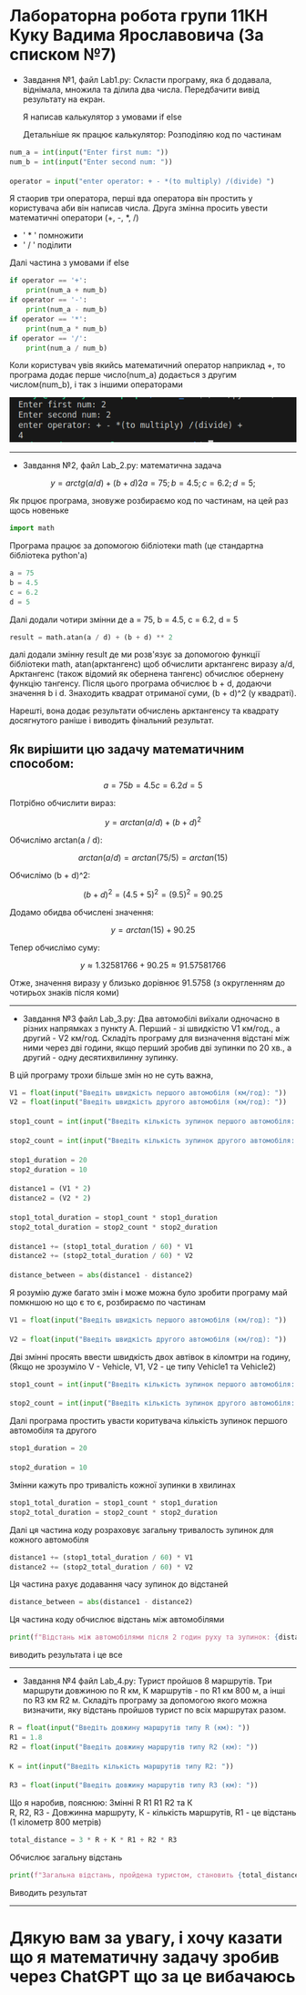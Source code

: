 # Лабораторна робота групи 11КН Куку Вадимa Ярославовичa (За списком №7)

* Завдання №1, файл Lab1.py: Скласти програму, яка б додавала, віднімала, множила та ділила два числа. Передбачити вивід результату на екран.

  Я написав калькулятор з умовами if else 

  Детальніше як працює калькулятор:
  Розподіляю код по частинам

```python
num_a = int(input("Enter first num: ")) 
num_b = int(input("Enter second num: "))

operator = input("enter operator: + - *(to multiply) /(divide) ")
```

Я стаорив три оператора, перші вда оператора він простить у користувача аби він написав числа. Друга змінна просить увести математичні оператори (+, -, *, /)

+ ' * ' помножити
+ ' / ' поділити

Далі частина з умовами if else

```python
if operator == '+':
    print(num_a + num_b)
if operator == '-':
    print(num_a - num_b)
if operator == '*':
    print(num_a * num_b)
if operator == '/':
    print(num_a / num_b)
```

Коли користувач увів якийсь математичний оператор наприклад +, то програма додає перше число(num_a) додається з другим числом(num_b), і так з іншими операторами

![](images/Screenshot%20from%202023-09-20%2010-36-47.png)

---

* Завдання №2, файл Lab_2.py: математична задача

$$
у = arctg(a/d) + (b + d)2 a=75; b=4.5; c=6.2; d=5;
$$

Як прцює програма, зновуже розбираємо код по частинам, на цей раз щось новеньке

```python
import math
```

Програма працює за допомогою бібліотеки math (це стандартна бібліотека python'а)

```python
a = 75
b = 4.5
c = 6.2
d = 5
```

Далі додали чотири змінни де а = 75, b = 4.5, c = 6.2, d = 5

```python
result = math.atan(a / d) + (b + d) ** 2
```

далі додали змінну result де ми розв'язує за допомогою функції бібліотеки math, atan(арктангенс) щоб обчислити арктангенс виразу a/d, Арктангенс (також відомий як обернена тангенс) обчислює обернену функцію тангенсу. Після цього програма обчислює b + d, додаючи значення b і d. Знаходить квадрат отриманої суми, (b + d)^2 (у квадраті).

Нарешті, вона додає результати обчислень арктангенсу та квадрату досягнутого раніше і виводить фінальний результат.

## Як вирішити цю задачу математичним способом: 

$$
a = 75
b = 4.5
c = 6.2
d = 5
$$

Потрібно обчислити вираз:

$$
у = arctan(a/d) + (b + d)^2
$$

Обчислімо arctan(a / d):

$$
arctan(a/d) = arctan(75/5) = arctan(15)
$$

Обчислімо (b + d)^2:

$$
(b + d)^2 = (4.5 + 5)^2 = (9.5)^2 = 90.25
$$

Додамо обидва обчислені значення:

$$
у = arctan(15) + 90.25
$$

Тепер обчислімо суму:

$$
у ≈ 1.32581766 + 90.25 ≈ 91.57581766
$$

Отже, значення виразу у близько дорівнює 91.5758 (з округленням до чотирьох знаків після коми)

---
* Завдання №3 файл Lab_3.py: 
  Два автомобілі виїхали одночасно в різних напрямках з пункту А. Перший - зі швидкістю V1 км/год., а другий - V2 км/год. Складіть програму для визначення відстані між ними через дві години, якщо перший зробив дві зупинки по 20 хв., а другий - одну десятихвилинну зупинку.

В цій програму трохи більше змін но не суть важна,

```python
V1 = float(input("Введіть швидкість першого автомобіля (км/год): "))
V2 = float(input("Введіть швидкість другого автомобіля (км/год): "))

stop1_count = int(input("Введіть кількість зупинок першого автомобіля: "))

stop2_count = int(input("Введіть кількість зупинок другого автомобіля: "))

stop1_duration = 20
stop2_duration = 10

distance1 = (V1 * 2)
distance2 = (V2 * 2)

stop1_total_duration = stop1_count * stop1_duration
stop2_total_duration = stop2_count * stop2_duration

distance1 += (stop1_total_duration / 60) * V1
distance2 += (stop2_total_duration / 60) * V2

distance_between = abs(distance1 - distance2)
```

Я розумію дуже багато змін і може можна було зробити програму май помкншою но що є то є, розбираємо по частинам

```python
V1 = float(input("Введіть швидкість першого автомобіля (км/год): "))

V2 = float(input("Введіть швидкість другого автомобіля (км/год): "))
```
Дві змінні просять ввести швидкість двох автівок в кіломтри на годину, (Якщо не зрозуміло V - Vehicle, V1, V2 - це типу Vehicle1 та Vehicle2) 

```python
stop1_count = int(input("Введіть кількість зупинок першого автомобіля: "))

stop2_count = int(input("Введіть кількість зупинок другого автомобіля: "))
```

Далі програма простить увасти коритувача кількість зупинок першого автомобіля та другого

```python
stop1_duration = 20

stop2_duration = 10
```
Змінни кажуть про тривалість кожної зупинки в хвилинах

```python 
stop1_total_duration = stop1_count * stop1_duration
stop2_total_duration = stop2_count * stop2_duration
```
Далі ця частина коду розраховує загальну тривалость зупинок для кожного автомобіля

```python
distance1 += (stop1_total_duration / 60) * V1
distance2 += (stop2_total_duration / 60) * V2
```

Ця частина рахує додавання часу зупинок до відстаней

```python
distance_between = abs(distance1 - distance2)
```
Ця частина коду обчислює відстань між автомобілями

```python
print(f"Відстань між автомобілями після 2 годин руху та зупинок: {distance_between} км")
```
виводить результата і це все

---
* Завдання №4 файл Lab_4.py: Турист пройшов 8 маршрутів. Три маршрути довжиною по R км, K маршрутів - по R1 км 800 м, а інші по R3 км R2 м. Складіть програму за допомогою якого можна визначити, яку відстань пройшов турист по всіх маршрутах разом. 

```python
R = float(input("Введіть довжину маршрутів типу R (км): "))
R1 = 1.8
R2 = float(input("Введіть довжину маршрутів типу R2 (км): "))

K = int(input("Введіть кількість маршрутів типу R2: "))

R3 = float(input("Введіть довжину маршрутів типу R3 (км): "))
```

Що я наробив, пояснюю: Змінні R R1 R1 R2 та К <br> R, R2, R3 - Довжинна маршруту, К - кількість маршрутів, R1 - це відстань (1 кілометр 800 метрів)


```python
total_distance = 3 * R + K * R1 + R2 * R3
```
Обчислює загальну відстань

```python
print(f"Загальна відстань, пройдена туристом, становить {total_distance} км")
```
Виводить результат

---
# Дякую вам за увагу, і хочу казати що я математичну задачу зробив через ChatGPT що за це вибачаюсь
